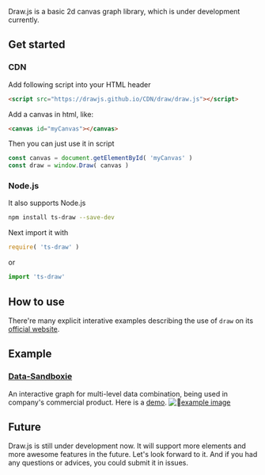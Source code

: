 Draw.js is a basic 2d canvas graph library, which is under development currently.


## Get started
### CDN
Add following script into your HTML header 
```html
<script src="https://drawjs.github.io/CDN/draw/draw.js"></script>
```
Add a canvas in html, like:
```html
<canvas id="myCanvas"></canvas>
```
Then you can just use it in script
```js
const canvas = document.getElementById( 'myCanvas' )
const draw = window.Draw( canvas )
```

### Node.js
It also supports Node.js
```bash
npm install ts-draw --save-dev
```
Next import it with
```js
require( 'ts-draw' )
```
or
```js
import 'ts-draw'
```



## How to use
There're many explicit interative examples describing the use of `draw` on its [official website](https://drawjs.github.io).


## Example
### [Data-Sandboxie](https://github.com/drawjs/data-sandboxie)
An interactive graph for multi-level data combination, being used in company's commercial product. Here is a [demo](https://drawjs.github.io/CDN/data-sandboxie/example/index.html).
[![example image](https://drawjs.github.io/CDN/data-sandboxie/example.png)](https://drawjs.github.io/CDN/data-sandboxie/example/index.html)



## Future
Draw.js is still under development now. It will support more elements and more awesome features in the future. Let's look forward to it. And if you had any questions or advices, you could submit it in issues.
